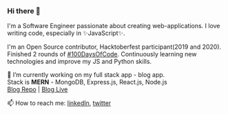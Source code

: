 ### Hi there 👋

I'm a Software Engineer passionate about creating web-applications.
I love writing code, especially in ✨JavaScript✨.

I'm an Open Source contributor, Hacktoberfest participant(2019 and 2020).
Finished 2 rounds of [#100DaysOfCode](https://github.com/Karska-dev/100-days-of-code).
Continuously learning new technologies and improve my JS and Python skills.

🔭  I’m currently working on my full stack app - blog app.  
    Stack is **MERN** - MongoDB, Express.js, React.js, Node.js    
    [Blog Repo](https://github.com/Karska-dev/blog) | [Blog Live](https://karska-blog.netlify.app/)

📫  How to reach me: [linkedIn](https://www.linkedin.com/in/karska-dev/), [twitter](https://twitter.com/karska_dev)
<!--
**Karska-dev/Karska-dev** is a ✨ _special_ ✨ repository because its `README.md` (this file) appears on your GitHub profile.

Here are some ideas to get you started:

- 🔭 I’m currently working on ...
- 🌱 I’m currently learning ...
- 👯 I’m looking to collaborate on ...
- 🤔 I’m looking for help with ...
- 💬 Ask me about ...
- 📫 How to reach me: ...
- 😄 Pronouns: ...
- ⚡ Fun fact: ...
-->
